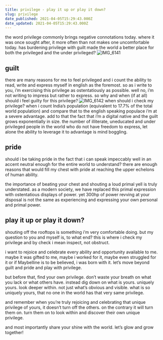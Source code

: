 ```yaml
---
title: privilege - play it up or play it down?
slug: privilege
date_published: 2021-04-05T15:29:43.000Z
date_updated: 2021-04-05T15:29:43.000Z
---
```


the word privilege commonly brings negative connotations today. where it was once sought after, it more often than not makes one uncomfortable today. has burdening privilege with guilt made the world a better place for both the privileged and the under privileged?
![IMG_6141](https://res.craft.do/user/full/aea53ecb-f07e-7684-f954-13f587938a00/7ABFB0FC-F1C8-40AD-8B4C-AAB3A0CD62FB_2)
## guilt

there are many reasons for me to feel privileged and i count the ability to read, write and express myself in english as the foremost. so as i write to you, i’m exercising this privilege as ostentatiously as possible. well no, i’m not writing to impress but rather to express. so why and when (if at all) should i feel guilty for this privilege?
![IMG_6142](https://res.craft.do/user/full/aea53ecb-f07e-7684-f954-13f587938a00/2CA7F776-697A-45E3-B7C1-F0EAE68BE8A3_2)
when should i check my privilege? when i count India’s population (equivalent to 17.7% of the total world population) and compare that to the english speaking populace i’m at a severe advantage. add to that the fact that i’m a digital native and the guilt grows exponentially in size. the number of illiterate, uneducated and under privileged people in the world who do not have freedom to express, let alone the ability to leverage it to advantage is mind boggling.

## pride

should i be taking pride in the fact that i can speak impeccably well in an accent neutral enough for the entire world to understand? there are enough reasons that would fill my chest with pride at reaching the upper echelons of human ability.

the importance of beating your chest and shouting a loud primal yell is truly understated. as a modern society, we have replaced this primal expression with ostentatious displays of power. yet 300hp of power revving at your disposal is not the same as experiencing and expressing your own personal and primal power.

## play it up or play it down?

shouting off the rooftops is something i’m very comfortable doing. but my question to you and myself is, to what end? this is where i check my privilege and by check i mean inspect, not obstruct.

i want to rejoice and celebrate every ability and opportunity available to me. maybe it was gifted to me, maybe i worked for it, maybe even struggled for it or if Maybelline is to be believed, i was born with it. let’s move beyond guilt and pride and play with privilege.

but before that, find your own privilege. don’t waste your breath on what you lack or what others have. instead dig down on what is yours. uniquely yours. look deeper within. not just what’s obvious and visible. what is so uniquely yours, that no one in the world has that very same privilege.

and remember when you’re truly rejoicing and celebrating that unique privilege of yours, it doesn’t turn off the others. on the contrary it will turn them on. turn them on to look within and discover their own unique privilege.

and most importantly share your shine with the world. let’s glow and grow together!
